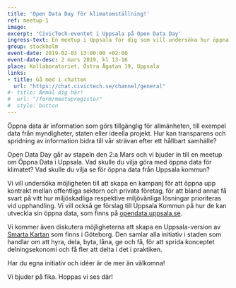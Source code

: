 ```yaml
---
title: 'Open Data Day för klimatomställning!'
ref: meetup-1
image:
excerpt: 'CivicTech-eventet i Uppsala på Open Data Day'
ingress-text: En meetup i Uppsala för dig som vill undersöka hur öppna data kan användas och skapas för att hjälpa oss praktiskt ställa om till en hållbar framtid.
group: stockholm
event-date: 2019-02-03 13:00:00 +02:00
event-date-desc: 2 mars 2019, kl 13-16
place: Kollaboratoriet, Östra Ågatan 19, Uppsala
links:
- title: Gå med i chatten
  url: "https://chat.civictech.se/channel/general"
#- title: Anmäl dig här!
#  url: "/form/meetupregister"
#  style: button
---
```


Öppna data är information som görs tillgänglig för allmänheten, till exempel data från myndigheter, staten eller ideella projekt. Hur kan transparens och spridning av information bidra till vår strävan efter ett hållbart samhälle?

Open Data Day går av stapeln den 2:a Mars och vi bjuder in till en meetup om Öppna Data i Uppsala. Vad skulle du vilja göra med öppna data för klimatet? Vad skulle du vilja se för öppna data från Uppsala kommun?  

Vi vill undersöka möjligheten till att skapa en kampanj för att öppna upp kontrakt mellan offentliga sektorn och privata företag, för att bland annat få svart på vitt hur miljöskadliga respektive miljövänliga lösningar prioriteras vid upphandling. Vi vill också ge förslag till Uppsala Kommun på hur de kan utveckla sin öppna data, som finns på <a href="http://opendata.uppsala.se/">opendata.uppsala.se</a>.

Vi kommer även diskutera möjligheterna att skapa en Uppsala-version av <a href="http://smartakartan.se">Smarta Kartan</a> som finns i Göteborg. Den samlar alla initiativ i staden som handlar om att hyra, dela, byta, låna, ge och få, för att sprida konceptet delningsekonomi och få fler att delta i det i praktiken.

Har du egna initiativ och idéer är de mer än välkomna!

Vi bjuder på fika. Hoppas vi ses där!
